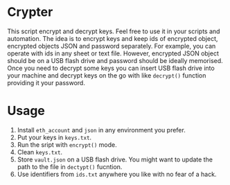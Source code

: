 # Crypter
This script encrypt and decrypt keys. Feel free to use it in your scripts and automation.
The idea is to encrypt keys and keep ids of encrypted object, encrypted objects JSON and password separately. For example, you can operate with ids in any sheet or text file. However, encrypted JSON object should be on a USB flash drive and password should be ideally memorised. Once you need to decrypt some keys you can insert USB flash drive into your machine and decrypt keys on the go with like `decrypt()` function providing it your password.

# Usage
1. Install `eth_account` and `json` in any environment you prefer.
2. Put your keys in `keys.txt`.
3. Run the sript with `encrypt()` mode.
4. Clean `keys.txt`.
5. Store `vault.json` on a USB flash drive. You might want to update the path to the file in `dectypt()` fucntion.
6. Use identifiers from `ids.txt` anywhere you like with no fear of a hack.
